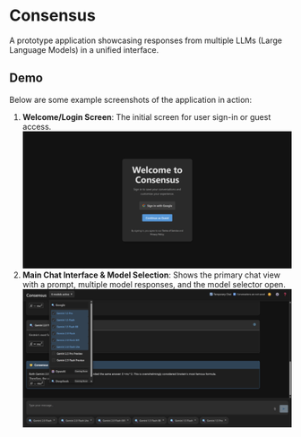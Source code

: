 # Consensus

A prototype application showcasing responses from multiple LLMs (Large Language Models) in a unified interface.

## Demo

Below are some example screenshots of the application in action:

1.  **Welcome/Login Screen**: The initial screen for user sign-in or guest access.
    ![Welcome/Login Screen](./repo-imgs/img-1.png)
2.  **Main Chat Interface & Model Selection**: Shows the primary chat view with a prompt, multiple model responses, and the model selector open.
    ![Main Chat Interface & Model Selection](./repo-imgs/img-2.png)